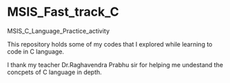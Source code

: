 # MSIS_Fast_track_C
MSIS_C_Language_Practice_activity

This repository holds some of my codes that I explored while learning to code in C language. 

I thank my teacher Dr.Raghavendra Prabhu sir for helping me undestand the concpets of C language in depth.

